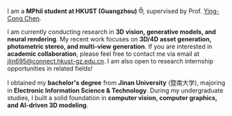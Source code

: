 I am a **MPhil student at HKUST (Guangzhou)** <img src='./images/hkust_logo.png' style='width: 0.7em;'>, supervised by Prof. [Ying-Cong Chen](https://www.yingcong.me/). 

I am currently conducting research in **3D vision, generative models, and neural rendering**. My recent work focuses on **3D/4D asset generation, photometric stereo, and multi-view generation**. If you are interested in **academic collaboration**, please feel free to contact me via email at [jlin695@connect.hkust-gz.edu.cn](mailto:jlin695@connect.hkust-gz.edu.cn). I am also open to research internship opportunities in related fields!

I obtained my **bachelor's degree** from **Jinan University** (暨南大学), majoring in **Electronic Information Science & Technology**. During my undergraduate studies, I built a solid foundation in **computer vision, computer graphics, and AI-driven 3D modeling**.
